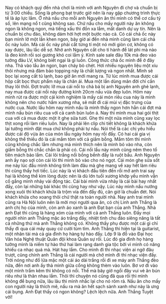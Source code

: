 Nay có khách quý đến nhà chơi là mình với anh Nguyên đi chợ và chuẩn bị từ 3:00 chiều. Sống là phong bạt trước giờ nên là nay gặp chương trình thực tế là áp lực lắm. Ở nhà nấu cho mỗi anh Nguyên ăn thì mình có thể cơ cấu tỷ số, lên mạng nổ t cũng không sao. Chứ nấu cho mấy người này ăn không ngon là không ngon, mà tiếng xấu thì đồn xa lắm, mất danh dự uy tín. Nên là chuẩn bị chu đáo, không dám hời hợt một bước nào cả. Có cái chả ốc này bạn mình lỡ một lần khen ngon, bây giờ ai đến nhà mình cũng làm cái chả ốc này luôn. Mà cái ốc này phải cắt từng tí một nó mới giòn cơ, không có xay được, lâu lắc dễ sợ. Nhờ anh Nguyên cắt cho tí hành để lát phi mà nào là đeo kính rồi soi gương khó coi lắm ý. Kính sale sale đâu 10k mà đeo vào tưởng đâu LV, không biết ngại là gì luôn. Công thức chả ốc mình để ở đây nha. Thả vào lẩu ăn ngon, bạn cháy bò chét. Hơi nhiều nguyên liệu một xíu thôi nhưng mà đảm bảo topping này là chất lượng và ngon nhất. Mình sẽ bọc lại xong cất tủ lạnh, bao giờ ăn mới mang ra. Từ lúc mình mua được cái hộp cắt bọc thực phẩm này là chân ái. Mua một lần dùng mãn đời chỉ cần thay lõi thôi. Đợt trước lỡ mua cái nồi to chà bá bị anh Nguyên anh ghẻ lạnh, nay mua được cái nồi này đường kính 20cm nấu vừa đẹp luôn. Hôm nay mình rút ra được một cái kinh nghiệm là mấy cái món riêu cua này là mình không nên cho nước hầm xương nha, sẽ mất đi cái mùi vị đặc trưng của nước cua. Nước lẩu hôm nay mình nấu là mình thấy ngon hơn hẳn cái đợt mà mình nấu bún riêu cua với cả canh bún luôn á. Nay thì mình mua hai gói thịt cua với cả mua được một ít ghẹ sữa tươi. Ghẹ thì một nửa mình cũng xay lọc thịt xong rồi làm riêu luôn. Nay là phải lên clip chi tiết không là khách khứa lại tưởng mình đặt mua chứ không phải tự nấu. Nói thế là các chị yêu hiểu được cái độ vừa ăn của món lẩu ngày hôm nay rồi đấy. Có hai cái gia vị không thể thiếu đó là cái mắm tôm với cả giấm bỗng. Mắm tôm thì mình cũng không chắc lắm nhưng mà mình thích nên là mình bỏ vào nha, còn giấm bỗng thì chắc chắn là phải có. Cái nồi lẩu này mình cũng nêm theo tổ tiên mách bảo lắm. Cái lõi trắng nổi bồng bềnh đấy là ruột bầu. Anh Nguyên anh ấy nạo sợi còn cái lõi thì mình bỏ vào cho nó ngọt. Cái món ghẹ sữa sốt me này lúc đầu mình không tính làm đâu mà ghẹ mang về xay hết làm riêu thì cũng thấy hơi tiếc. Lúc này là vị khách đầu tiên đến rồi mở anh trai say hai là không thể kìm lòng được nên là dù lớn tuổi xương khớp yếu mình vẫn cố gắng mình nhảy vài động tác. Cái bài mình vừa nhảy là cái bài hay nhất đấy, còn lại những bài khác thì cũng hay như vậy. Lúc này mình nấu nướng xong xuôi thì khách khứa là trộm vía đến đầy đủ, căn giờ là chuẩn đét. Nói khách khứa cho xoang thôi chứ thật ra toàn người nhà. Nay anh trai mình cũng ra Hà Nội luôn nên là mời mọi người qua ăn, có chị Linh anh Thắng là anh chị họ của mình, còn anh áo xanh là anh Đạt bạn của anh Thắng. Nhà anh Đạt thì cũng là hàng xóm của mình với cả anh Thắng luôn. Đấy mọi người nhìn anh Thắng mặc áo trắng đấy, nhiệt tình chu đáo siêng năng là tất cả những thứ mà anh Thắng không có. Không thấy phụ được một cái gì chỉ thấy đi qua cái máy quay cứ cười tủm tỉm. Anh Thắng thì hiện tại là guitarist, một nhân tài mà cả gia đình họ hàng tự hào đấy. Lớp 9 là đỗ vào Đại học Văn hóa Nghệ thuật Quân đội khoa Quân sự rồi. Lúc đó gia đình họ hàng tưởng mình là niềm tự hào thứ hai làm rạng danh gia tộc bởi vì mình có năng khiếu ca nhạc quá mà. Hát hay lắm. Cho mình đi thi nhạc viện ai ngờ đâu trượt, cũng chính anh Thắng là cái người mà chở mình đi thi nhạc viện đấy. Trời nóng như đổ lửa mặc một cái áo dài trắng rồi đi xe máy anh Thắng đèo nữa, đến nơi anh ấy thả mình giữa cổng không thèm vào luôn. Bơ vơ đi vào một mình trầm kẽm thì không có nổi. Thế mà bây giờ ngồi đây vui vẻ ăn bún riêu như là thân nhau lắm. Thôi thì chuyện nó cũng đã qua rồi thì mình không để bụng nữa, lâu lâu thì mình nhắc lại cho nó rôm rả. Nấu ăn cho mấy con người này là thích mê, nấu ra mà ăn hết sạch sành xanh như này là ưng cái bụng. Anh Đạt thấy có ngon không? Lệch lệch nữa. Anh Thắng Tuyệt vời!